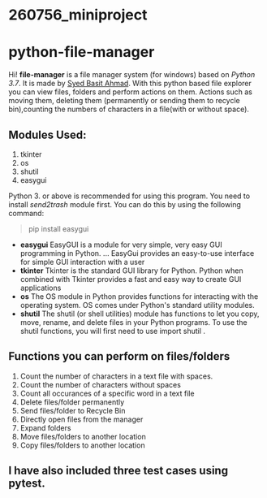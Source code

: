 # 260756_miniproject
# python-file-manager


Hi! **file-manager** is a file manager system (for windows) based on *Python 3.7*. It is made by [Syed Basit Ahmad](https://github.com/syedbasitahmad). With this python based file explorer you can view files, folders and perform actions on them. Actions such as moving them, deleting them (permanently or sending them to recycle bin),counting the numbers of characters in a file(with or without space). 

## Modules Used:

1. tkinter
2. os
3. shutil
4. easygui

Python 3. or above is recommended for using this program.
You need to install *send2trash* module first. You can do this by using the following command:

> pip install easygui

* **easygui** EasyGUI is a module for very simple, very easy GUI programming in Python. ... EasyGui provides an easy-to-use interface for simple GUI interaction with a user
* **tkinter** Tkinter is the standard GUI library for Python. Python when combined with Tkinter provides a fast and easy way to create GUI applications
* **os** The OS module in Python provides functions for interacting with the operating system. OS comes under Python's standard utility modules.
* **shutil** The shutil (or shell utilities) module has functions to let you copy, move, rename, and delete files in your Python programs. To use the shutil functions, you will first need to use import shutil .

## Functions you can perform on files/folders

 1. Count the number of characters in a text file with spaces.
 2. Count the number of characters without spaces
 3. Count all occurances of a specific word in a text file
 4. Delete files/folder permanently
 5. Send files/folder to Recycle Bin
 6. Directly open files from the manager
 7. Expand folders
 8. Move files/folders to another location
 9. Copy files/folders to another location
 
 ## I have also included three test cases using pytest.
 

